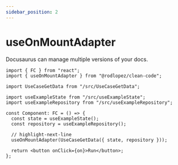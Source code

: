 ```yaml
---
sidebar_position: 2
---
```


# useOnMountAdapter

Docusaurus can manage multiple versions of your docs.

```tsx title="Component.tsx"
import { FC } from "react";
import { useOnMountAdapter } from "@rodlopez/clean-code";

import UseCaseGetData from "/src/UseCaseGetData";

import useExampleState from "/src/useExampleState";
import useExampleRepository from "/src/useExampleRepository";

const Component: FC = () => {
  const state = useExampleState();
  const repository = useExampleRepository();

  // highlight-next-line
  useOnMountAdapter(UseCaseGetData({ state, repository }));

  return <button onClick={on}>Run</button>;
};
```
